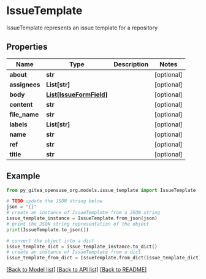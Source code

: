 # IssueTemplate

IssueTemplate represents an issue template for a repository

## Properties

Name | Type | Description | Notes
------------ | ------------- | ------------- | -------------
**about** | **str** |  | [optional] 
**assignees** | **List[str]** |  | [optional] 
**body** | [**List[IssueFormField]**](IssueFormField.md) |  | [optional] 
**content** | **str** |  | [optional] 
**file_name** | **str** |  | [optional] 
**labels** | **List[str]** |  | [optional] 
**name** | **str** |  | [optional] 
**ref** | **str** |  | [optional] 
**title** | **str** |  | [optional] 

## Example

```python
from py_gitea_opensuse_org.models.issue_template import IssueTemplate

# TODO update the JSON string below
json = "{}"
# create an instance of IssueTemplate from a JSON string
issue_template_instance = IssueTemplate.from_json(json)
# print the JSON string representation of the object
print(IssueTemplate.to_json())

# convert the object into a dict
issue_template_dict = issue_template_instance.to_dict()
# create an instance of IssueTemplate from a dict
issue_template_from_dict = IssueTemplate.from_dict(issue_template_dict)
```
[[Back to Model list]](../README.md#documentation-for-models) [[Back to API list]](../README.md#documentation-for-api-endpoints) [[Back to README]](../README.md)


